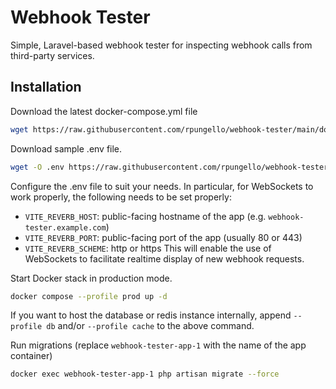 # Webhook Tester

Simple, Laravel-based webhook tester for inspecting webhook calls from third-party services.

## Installation
Download the latest docker-compose.yml file

```bash 
wget https://raw.githubusercontent.com/rpungello/webhook-tester/main/docker-compose.yml
```

Download sample .env file.

```bash
wget -O .env https://raw.githubusercontent.com/rpungello/webhook-tester/main/.env.example
```

Configure the .env file to suit your needs.
In particular, for WebSockets to work properly, the following needs to be set properly:
- `VITE_REVERB_HOST`: public-facing hostname of the app (e.g. `webhook-tester.example.com`)
- `VITE_REVERB_PORT`: public-facing port of the app (usually 80 or 443)
- `VITE_REVERB_SCHEME`: http or https
This will enable the use of WebSockets to facilitate realtime display of new webhook requests.

Start Docker stack in production mode.

```bash
docker compose --profile prod up -d
```

If you want to host the database or redis instance internally,
append `--profile db` and/or `--profile cache` to the above command.

Run migrations (replace `webhook-tester-app-1` with the name of the app container)

```bash
docker exec webhook-tester-app-1 php artisan migrate --force
```
